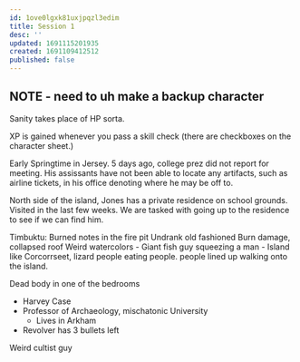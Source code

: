 ```yaml
---
id: 1ove0lgxk81uxjpqzl3edim
title: Session 1
desc: ''
updated: 1691115201935
created: 1691109412512
published: false
---
```


## NOTE - need to uh make a backup character

Sanity takes place of HP sorta.

XP is gained whenever you pass a skill check (there are checkboxes on the character sheet.)

Early Springtime in Jersey. 5 days ago, college prez did not report for meeting. His assissants have not been able to locate any artifacts, such as airline tickets, in his office denoting where he may be off to.

North side of the island, Jones has a private residence on school grounds. Visited in the last few weeks. We are tasked with going up to the residence to see if we can find him.

Timbuktu:
  Burned notes in the fire pit
  Undrank old fashioned
  Burn damage, collapsed roof
  Weird watercolors
    - Giant fish guy squeezing a man
    - Island like Corcorrseet, lizard people eating people. people lined up walking onto the island.

  Dead body in one of the bedrooms
  - Harvey Case
  - Professor of Archaeology, mischatonic University
    - Lives in Arkham
  - Revolver has 3 bullets left

Weird cultist guy
